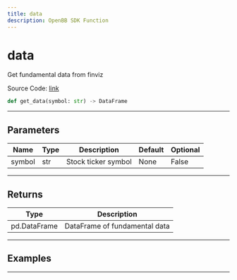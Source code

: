 ```yaml
---
title: data
description: OpenBB SDK Function
---
```


# data

Get fundamental data from finviz

Source Code: [link](https://github.com/OpenBB-finance/OpenBBTerminal/tree/main/openbb_terminal/stocks/fundamental_analysis/finviz_model.py#L15)

```python
def get_data(symbol: str) -> DataFrame
```
---

## Parameters

| Name | Type | Description | Default | Optional |
| ---- | ---- | ----------- | ------- | -------- |
| symbol | str | Stock ticker symbol | None | False |

---

## Returns

| Type | Description |
| ---- | ----------- |
| pd.DataFrame | DataFrame of fundamental data |

---

## Examples

---

